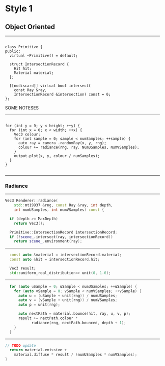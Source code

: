 <div class="white-bg">

# Style 1
## Object Oriented

</div>

---

<pre><code class="cpp" data-trim data-noescape>
class Primitive {
public:
  virtual ~Primitive() = default;
  
<div class="fragment highlight-current-code">  struct IntersectionRecord {
    Hit hit;
    Material material;
  };
</div>
  [[nodiscard]] <span class="fragment highlight-current-code">virtual</span> bool intersect(
    const Ray &ray, 
    <span class="fragment highlight-current-code">IntersectionRecord &intersection</span>) const = 0;
};
</code></pre>

<aside class="notes">
SOME NOTESES
</aside>

---

<pre><code class="cpp" data-trim data-noescape>
<div class="fragment highlight-current-code" data-fragment-index="1">for (int y = 0; y < height; ++y) {
  for (int x = 0; x < width; ++x) {
</div>    Vec3 colour;
<div class="fragment highlight-current-code" data-fragment-index="2">    for (int sample = 0; sample < numSamples; ++sample) {
</div>      <span class="fragment highlight-current-code" data-fragment-index="3">auto ray = camera_.randomRay(x, y, rng);</span>
      colour += <span class="fragment highlight-current-code" data-fragment-index="4">radiance(rng, ray, NumUSamples, NumVSamples);</span>
<div class="fragment highlight-current-code" data-fragment-index="2">    }
</div>    <span class="fragment highlight-current-code" data-fragment-index="5">output.plot(x, y, colour / numSamples);</span>
<div class="fragment highlight-current-code" data-fragment-index="1">  }
}
</div>
</code></pre>

---

### Radiance <!--- .element: class="white-bg" --->

---

```cpp
Vec3 Renderer::radiance(
    std::mt19937 &rng, const Ray &ray, int depth,
    int numUSamples, int numVSamples) const {

  if (depth >= MaxDepth)
    return Vec3();

  Primitive::IntersectionRecord intersectionRecord;
  if (!scene_.intersect(ray, intersectionRecord))
    return scene_.environment(ray);
```

---
```cpp
  const auto &material = intersectionRecord.material;
  const auto &hit = intersectionRecord.hit;

  Vec3 result;
  std::uniform_real_distribution<> unit(0, 1.0);
```

---
```cpp
  for (auto uSample = 0; uSample < numUSamples; ++uSample) {
    for (auto vSample = 0; vSample < numVSamples; ++vSample) {
      auto u = (uSample + unit(rng)) / numUSamples;
      auto v = (vSample + unit(rng)) / numVSamples;
      auto p = unit(rng);

      auto nextPath = material.bounce(hit, ray, u, v, p);
      result += nextPath.colour * 
            radiance(rng, nextPath.bounced, depth + 1);
    }
  }
```

---
```cpp
// TODO update
  return material.emissive + 
    material.diffuse * result / (numUSamples * numVSamples);
}
```